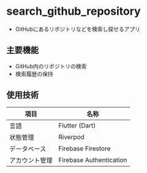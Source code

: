 # search_github_repository
- GitHubにあるリポジトリなどを検索し探せるアプリ

## 主要機能
- GitHub内のリポジトリの検索
- 検索履歴の保持

## 使用技術
| 項目 | 名称 |
|-|-|
| 言語 | Flutter (Dart) |
| 状態管理 | Riverpod |
| データベース | Firebase Firestore |
| アカウント管理 | Firebase Authentication |

